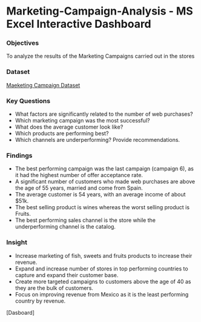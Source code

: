 # Marketing-Campaign-Analysis - MS Excel Interactive Dashboard

### Objectives
To analyze the results of the Marketing Campaigns carried out in the stores

### Dataset
[Maeketing Campaign Dataset](https://1drv.ms/x/c/9ec8caefcfc3139a/ERCisYgp37ZIqqDYgss0YwEBjqlRHLOcCTm0RHGe2DatPQ?e=hY5mdq)

### Key Questions
* What factors are significantly related to the number of web purchases?
* Which marketing campaign was the most successful?
* What does the average customer look like?
* Which products are performing best?
* Which channels are underperforming?
Provide recommendations.

### Findings
* The best performing campaign was the last campaign (campaign 6), as it had the highest number of offer acceptance rate.
* A significant number of customers who made web purchases are above the age of 55 years, married and come from Spain.
* The average customer is 54 years, with an average income of about $51k.
* The best selling product is wines whereas the worst selling product is Fruits.
* The best performing sales channel is the store while the underperforming channel is the catalog.

### Insight
* Increase marketing of fish, sweets and fruits products to increase their revenue.
* Expand and increase number of stores in top performing countries to capture and expand their customer base.
* Create more targeted campaigns to customers above the age of 40 as they are the bulk of customers.
* Focus on improving revenue from Mexico as it is the least performing country by revenue.

[Dasboard]

